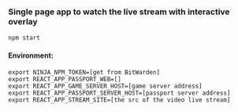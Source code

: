 ### Single page app to watch the live stream with interactive overlay

```
npm start
```

#### Environment:

```
export NINJA_NPM_TOKEN=[get from BitWarden]
export REACT_APP_PASSPORT_WEB=[]
export REACT_APP_GAME_SERVER_HOST=[game server address]
export REACT_APP_PASSPORT_SERVER_HOST=[passport server address]
export REACT_APP_STREAM_SITE=[the src of the video live stream]
```
